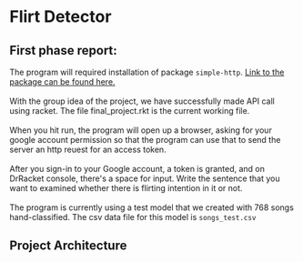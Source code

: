 # Flirt Detector
## First phase report:
The program will required installation of package <code>simple-http</code>. 
<a href="https://docs.racket-lang.org/simple-http/index.html#%28form._%28%28lib._simple-http%2Fmain..rkt%29._json-requester%29%29">Link to the package can be found here.</a><br><br>
With the group idea of the project, we have successfully made API call using racket. The file final_project.rkt is the current working file.<br><br>
When you hit run, the program will open up a browser, asking for your google account permission so that the program can use that to send the server an http reuest for an access token.<br><br>
After you sign-in to your Google account, a token is granted, and on DrRacket console, there's a space for input. Write the sentence that you want to examined whether there is flirting intention in it or not.<br><br>
The program is currently using a test model that we created with 768 songs hand-classified. The csv data file for this model is <code>songs_test.csv</code>
## Project Architecture

